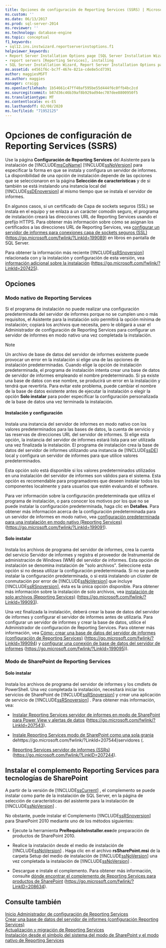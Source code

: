 ```yaml
---
title: Opciones de configuración de Reporting Services (SSRS) | Microsoft Docs
ms.custom: ''
ms.date: 06/13/2017
ms.prod: sql-server-2014
ms.reviewer: ''
ms.technology: database-engine
ms.topic: conceptual
f1_keywords:
- sql12.ins.instwizard.reportserverinstoptions.f1
helpviewer_keywords:
- Report Server Installation Options page [SQL Server Installation Wizard]
- report servers [Reporting Services], installing
- SQL Server Installation Wizard, Report Server Installation Options page
ms.assetid: e4561f6c-bc7f-467e-821a-cde8e5cd7391
author: maggiesMSFT
ms.author: maggies
manager: craigg
ms.openlocfilehash: 1b54661c47ff40af595be55d444f6c0ffb4bc2cd
ms.sourcegitcommit: b87d36c46b39af8b929ad94ec707dee8800950f5
ms.translationtype: MT
ms.contentlocale: es-ES
ms.lasthandoff: 02/08/2020
ms.locfileid: "71952125"
---
```

# <a name="reporting-services-configuration-options-ssrs"></a>Opciones de configuración de Reporting Services (SSRS)
  Use la página **Configuración de Reporting Services** del Asistente para la instalación de [!INCLUDE[msCoName](../../includes/msconame-md.md)] [!INCLUDE[ssNoVersion](../../includes/ssnoversion-md.md)] para especificar la forma en que se instala y configura un servidor de informes. La disponibilidad de una opción de instalación depende de las opciones que se seleccionaron en la página **Selección de características** y de si también se está instalando una instancia local del [!INCLUDE[ssDEnoversion](../../includes/ssdenoversion-md.md)] al mismo tiempo que se instala el servidor de informes.  
  
 En algunos casos, si un certificado de Capa de sockets seguros (SSL) se instala en el equipo y se enlaza a un carácter comodín seguro, el programa de instalación creará las direcciones URL de Reporting Services usando el prefijo HTTPS. Para obtener más información sobre cómo se asignan los certificados a las direcciones URL de Reporting Services, vea [configurar un servidor de informes para conexiones capa de sockets seguros (SSL)](https://go.microsoft.com/fwlink/?LinkId=199089) (https://go.microsoft.com/fwlink/?LinkId=199089) en libros en pantalla de SQL Server.  
  
 Para obtener la información más reciente [!INCLUDE[ssRSnoversion](../../includes/ssrsnoversion-md.md)] relacionada con y la instalación y configuración de esta versión, vea [información adicional sobre la instalación](https://go.microsoft.com/fwlink/?LinkId=207425) (https://go.microsoft.com/fwlink/?LinkId=207425).  
  
## <a name="options"></a>Opciones  
  
### <a name="reporting-services-native-mode"></a>Modo nativo de Reporting Services  
 Si el programa de instalación no puede realizar una configuración predeterminada del servidor de informes porque no se cumplen uno o más requisitos, el Asistente para la instalación solo permitirá la opción mínima de instalación; copiará los archivos que necesita, pero le obligará a usar el Administrador de configuración de Reporting Services para configurar un servidor de informes en modo nativo una vez completada la instalación.  
  
> [!NOTE]  
>  Un archivo de base de datos del servidor de informes existente puede provocar un error en la instalación si elige una de las opciones de instalación predeterminadas. Cuando elige la opción de instalación predeterminada, el programa de instalación intenta crear una base de datos de servidor de informes empleando el nombre predeterminado. Si ya existe una base de datos con ese nombre, se producirá un error en la instalación y tendrá que revertirla. Para evitar este problema, puede cambiar el nombre de la base de datos existente antes de ejecutar la instalación o elegir la opción **Solo instalar** para poder especificar la configuración personalizada de la base de datos una vez terminada la instalación.  
  
#### <a name="install-and-configure"></a>Instalación y configuración  
 Instala una instancia del servidor de informes en modo nativo con los valores predeterminados para las bases de datos, la cuenta de servicio y las reservas de direcciones URL del servidor de informes. Si elige esta opción, la instancia del servidor de informes estará lista para ser utilizada una vez finalizada la instalación. El programa de instalación crea la base de datos del servidor de informes utilizando una instancia de [!INCLUDE[ssDE](../../includes/ssde-md.md)] local y configura un servidor de informes para que utilice valores predeterminados.  
  
 Esta opción solo está disponible si los valores predeterminados utilizados en una instalación del servidor de informes son válidos para el sistema. Esta opción es recomendable para programadores que deseen instalar todos los componentes localmente y para usuarios que estén evaluando el software.  
  
 Para ver información sobre la configuración predeterminada que utiliza el programa de instalación, o para conocer los motivos por los que no se puede instalar la configuración predeterminada, haga clic en **Detalles**. Para obtener más información acerca de la configuración predeterminada para un servidor de informes en modo nativo, vea [configuración predeterminada para una instalación en modo nativo (Reporting Services)](https://go.microsoft.com/fwlink/?LinkId=199091) (https://go.microsoft.com/fwlink/?LinkId=199091).  
  
#### <a name="install-only"></a>Solo instalar  
 Instala los archivos de programa del servidor de informes, crea la cuenta del servicio Servidor de informes y registra el proveedor de Instrumental de administración de Windows (WMI) del servidor de informes. Esta opción de instalación se denomina instalación de "solo archivos". Seleccione esta opción si no desea utilizar la configuración predeterminada. Si no se puede instalar la configuración predeterminada, o si está instalando un clúster de conmutación por error de [!INCLUDE[ssNoVersion](../../includes/ssnoversion-md.md)] que incluye [!INCLUDE[ssRSnoversion](../../includes/ssrsnoversion-md.md)], ésta es la única opción disponible. Para obtener más información sobre la instalación de solo archivos, vea [instalación de solo archivos (Reporting Services)](https://go.microsoft.com/fwlink/?LinkId=199093) (https://go.microsoft.com/fwlink/?LinkId=199093).  
  
 Una vez finalizada la instalación, deberá crear la base de datos del servidor de informes y configurar el servidor de informes antes de utilizarla. Para configurar un servidor de informes y crear la base de datos, utilice el Administrador de configuración de Reporting Services. Para obtener más información, vea [Cómo: crear una base de datos del servidor de informes (configuración de Reporting Services)](https://go.microsoft.com/fwlink/?LinkId=199094) (https://go.microsoft.com/fwlink/?LinkId=199094) y [configurar una conexión de base de datos del servidor de informes](https://go.microsoft.com/fwlink/?LinkId=199095) (https://go.microsoft.com/fwlink/?LinkId=199095)).  
  
### <a name="reporting-services-sharepoint-mode"></a>Modo de SharePoint de Reporting Services  
  
#### <a name="install-only"></a>Solo instalar  
 Instala los archivos de programa del servidor de informes y los cmdlets de PowerShell. Una vez completada la instalación, necesitará iniciar los servicios de SharePoint de [!INCLUDE[ssRSnoversion](../../includes/ssrsnoversion-md.md)] y crear una aplicación de servicio de [!INCLUDE[ssRSnoversion](../../includes/ssrsnoversion-md.md)] . Para obtener más información, vea:  
  
-   [Instalar Reporting Services servidor de informes en modo de SharePoint para Power View y alertas de datos](https://go.microsoft.com/fwlink/?LinkId=207543) (https://go.microsoft.com/fwlink/?LinkId=207543).  
  
-   [Instale Reporting Services modo de SharePoint como una sola granja](https://go.microsoft.com/fwlink/?LinkId=207544) dehttps://go.microsoft.com/fwlink/?LinkId=207544)servidores (.  
  
-   [Reporting Services servidor de informes (SSRs)](https://go.microsoft.com/fwlink/?LinkID=207244) (https://go.microsoft.com/fwlink/?LinkID=207244).  
  
## <a name="installing-the-reporting-services-add-in-for-sharepoint-technologies"></a>Instalar el complemento Reporting Services para tecnologías de SharePoint  
 A partir de la versión de [!INCLUDE[ssCurrent](../../includes/sscurrent-md.md)] , el complemento se puede instalar como parte de la instalación de SQL Server, en la página de selección de características del asistente para la instalación de [!INCLUDE[ssNoVersion](../../includes/ssnoversion-md.md)] .  
  
 No obstante, puede instalar el Complemento [!INCLUDE[ssRSnoversion](../../includes/ssrsnoversion-md.md)] para SharePoint 2010 mediante uno de los métodos siguientes:  
  
-   Ejecute la herramienta **PreRequisiteInstaller.exe**de preparación de productos de SharePoint 2010.  
  
-   Realice la instalación desde el medio de instalación de [!INCLUDE[ssNoVersion](../../includes/ssnoversion-md.md)] . Haga clic en el archivo **rsSharePoint.msi** de la carpeta Setup del medio de instalación de [!INCLUDE[ssNoVersion](../../includes/ssnoversion-md.md)] una vez completada la instalación de [!INCLUDE[ssNoVersion](../../includes/ssnoversion-md.md)] .  
  
-   Descargue e instale el complemento. Para obtener más información, consulte [dónde encontrar el complemento de Reporting Services para productos de SharePoint](https://go.microsoft.com/fwlink/?LinkID=208634) (https://go.microsoft.com/fwlink/?LinkID=208634).  
  
## <a name="see-also"></a>Consulte también  
 [Inicio Administrador de configuración de Reporting Services](https://go.microsoft.com/fwlink/?LinkId=199096)   
 [Crear una base de datos del servidor de informes (configuración Reporting Services)](https://go.microsoft.com/fwlink/?LinkId=199094)   
 [Actualización y migración de Reporting Services](https://go.microsoft.com/fwlink/?LinkID=245628)   
 [Instalación desde el símbolo del sistema del modo de SharePoint y el modo nativo de Reporting Services](https://go.microsoft.com/fwlink/?LinkId=217620)  
  
  
